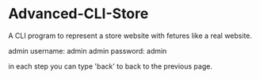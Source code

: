 # Advanced-CLI-Store
A CLI program to represent a store website with fetures like a real website.

admin username: admin
admin password: admin

in each step you can type 'back' to back to the previous page.
